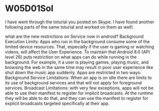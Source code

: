 # W05D01Sol
I have went through the toturial you posted on Skype. I have found another following parts of the same toturial and worked on them as well!.

what are the new restrictions on Service now in android?
Background Execution Limits:
Apps who run in the background consume some of the limited device resources. That, especially if the user is gaming or watching videos, will affect the User Experience. To maintain that Android 8.0 (API level 26) puts restriction on what apps can do while running in the background.
For example, it a user is playing games, playing music, and browsing the web in the same time may result in poor user experience like shut down the music app suddenly.
Apps are restricted in two ways:
Background Service Limitations: When an app is on idle there are limits to its use of background services and that will not apply for foreground services.
Broadcast Limitations: with very few exceptions, apps will not be able to use their manifest to register for implicit broadcasts. At the runtime they will be able to do that, and they can use the manifest to register for explicit broadcasts targeted specifically at their app.

